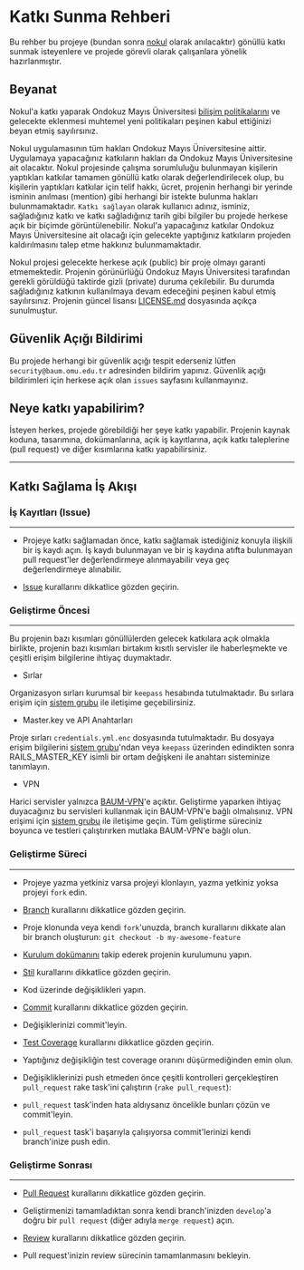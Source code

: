 # Katkı Sunma Rehberi

Bu rehber bu projeye (bundan sonra [nokul](https://github.com/omu/nokul) olarak anılacaktır) gönüllü katkı sunmak isteyenlere ve projede görevli olarak çalışanlara yönelik hazırlanmıştır.

## Beyanat

Nokul'a katkı yaparak Ondokuz Mayıs Üniversitesi [bilişim politikalarını](https://github.com/omu/resmi/tree/master/bilgi-g%C3%BCvenli%C4%9Fi-politikas%C4%B1) ve gelecekte eklenmesi muhtemel yeni politikaları peşinen kabul ettiğinizi beyan etmiş sayılırsınız.

Nokul uygulamasının tüm hakları Ondokuz Mayıs Üniversitesine aittir. Uygulamaya yapacağınız katkıların hakları da Ondokuz Mayıs Üniversitesine ait olacaktır. Nokul projesinde çalışma sorumluluğu bulunmayan kişilerin yaptıkları katkılar tamamen gönüllü katkı olarak değerlendirilecek olup, bu kişilerin yaptıkları katkılar için telif hakkı, ücret, projenin herhangi bir yerinde isminin anılması (mention) gibi herhangi bir istekte bulunma hakları bulunmamaktadır. `Katkı sağlayan` olarak kullanıcı adınız, isminiz, sağladığınız katkı ve katkı sağladığınız tarih gibi bilgiler bu projede herkese açık bir biçimde görüntülenebilir. Nokul'a yapacağınız katkılar Ondokuz Mayıs Üniversitesine ait olacağı için gelecekte yaptığınız katkıların projeden kaldırılmasını talep etme hakkınız bulunmamaktadır.

Nokul projesi gelecekte herkese açık (public) bir proje olmayı garanti etmemektedir. Projenin görünürlüğü Ondokuz Mayıs Üniversitesi tarafından gerekli görüldüğü taktirde gizli (private) duruma çekilebilir. Bu durumda sağladığınız katkının kullanılmaya devam edeceğini peşinen kabul etmiş sayılırsınız. Projenin güncel lisansı [LICENSE.md](https://github.com/omu/nokul/blob/master/LICENSE.md) dosyasında açıkça sunulmuştur.

## Güvenlik Açığı Bildirimi

Bu projede herhangi bir güvenlik açığı tespit ederseniz lütfen `security@baum.omu.edu.tr` adresinden bildirim yapınız. Güvenlik açığı bildirimleri için herkese açık olan `issues` sayfasını kullanmayınız.

## Neye katkı yapabilirim?

İsteyen herkes, projede görebildiği her şeye katkı yapabilir. Projenin kaynak koduna, tasarımına, dokümanlarına, açık iş kayıtlarına, açık katkı taleplerine (pull request) ve diğer kısımlarına katkı yapabilirsiniz.

-----------------------------------

## Katkı Sağlama İş Akışı

### İş Kayıtları (Issue)
------------------------

- Projeye katkı sağlamadan önce, katkı sağlamak istediğiniz konuyla ilişkili bir iş kaydı açın. İş kaydı bulunmayan ve bir iş kaydına atıfta bulunmayan pull request'ler değerlendirmeye alınmayabilir veya geç değerlendirmeye alınabilir.

- [Issue](/doc/git/issue.md) kurallarını dikkatlice gözden geçirin.

### Geliştirme Öncesi
---------------------

Bu projenin bazı kısımları gönüllülerden gelecek katkılara açık olmakla birlikte, projenin bazı kısımları birtakım kısıtlı servisler ile haberleşmekte ve çeşitli erişim bilgilerine ihtiyaç duymaktadır.

- Sırlar

Organizasyon sırları kurumsal bir `keepass` hesabında tutulmaktadır. Bu sırlara erişim için [sistem grubu](https://github.com/orgs/omu/teams/ops) ile iletişime geçebilirsiniz.

- Master.key ve API Anahtarları

Proje sırları `credentials.yml.enc` dosyasında tutulmaktadır. Bu dosyaya erişim bilgilerini [sistem grubu](https://github.com/orgs/omu/teams/ops)'ndan veya `keepass` üzerinden edindikten sonra RAILS_MASTER_KEY isimli bir ortam değişkeni ile anahtarı sisteminize tanımlayın.

- VPN

Harici servisler yalnızca [BAUM-VPN](https://github.com/omu/omu/blob/master/doc/vpn.md#baum-vpn)'e açıktır. Geliştirme yaparken ihtiyaç duyacağınız bu servisleri kullanmak için BAUM-VPN'e bağlı olmalısınız. VPN erişimi için [sistem grubu](https://github.com/orgs/omu/teams/ops) ile iletişime geçin. Tüm geliştirme süreciniz boyunca ve testleri çalıştırırken mutlaka BAUM-VPN'e bağlı olun.

### Geliştirme Süreci
---------------------

- Projeye yazma yetkiniz varsa projeyi klonlayın, yazma yetkiniz yoksa projeyi `fork` edin.

- [Branch](/doc/git/branch.md) kurallarını dikkatlice gözden geçirin.

- Proje klonunda veya kendi `fork`'unuzda, branch kurallarını dikkate alan bir branch oluşturun: `git checkout -b my-awesome-feature`

- [Kurulum dokümanını](/doc/development/installation.md) takip ederek projenin kurulumunu yapın.

- [Stil](/doc/style/) kurallarını dikkatlice gözden geçirin.

- Kod üzerinde değişiklikleri yapın.

- [Commit](/doc/git/commit.md) kurallarını dikkatlice gözden geçirin.

- Değişiklerinizi commit'leyin.

- [Test Coverage](/doc/development/test-coverage.md) kurallarını dikkatlice gözden geçirin.

- Yaptığınız değişikliğin test coverage oranını düşürmediğinden emin olun.

- Değişikliklerinizi push etmeden önce çeşitli kontrolleri gerçekleştiren `pull_request` rake task'ini çalıştırın (`rake pull_request`):

- `pull_request` task'inden hata aldıysanız öncelikle bunları çözün ve commit'leyin.

- `pull_request` task'i başarıyla çalışıyorsa commit'lerinizi kendi branch'inize push edin.

### Geliştirme Sonrası
----------------------

- [Pull Request](/doc/git/pull-request.md) kurallarını dikkatlice gözden geçirin.

- Geliştirmenizi tamamladıktan sonra kendi branch'inizden `develop`'a doğru bir `pull request` (diğer adıyla `merge request`) açın.

- [Review](/doc/git/review.md) kurallarını dikkatlice gözden geçirin.

- Pull request'inizin review sürecinin tamamlanmasını bekleyin.
